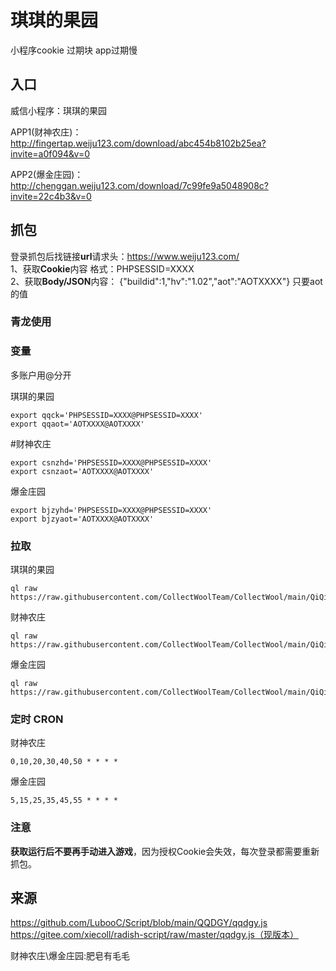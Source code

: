 # 琪琪的果园
小程序cookie 过期块 app过期慢
## 入口
威信小程序：琪琪的果园

APP1(财神农庄)：http://fingertap.weiju123.com/download/abc454b8102b25ea?invite=a0f094&v=0

APP2(爆金庄园)：http://chenggan.weiju123.com/download/7c99fe9a5048908c?invite=22c4b3&v=0

## 抓包
登录抓包后找链接**url**请求头：https://www.weiju123.com/  
1、获取**Cookie**内容 格式：PHPSESSID=XXXX  
2、获取**Body/JSON**内容： {"buildid":1,"hv":"1.02","aot":"AOTXXXX"} 只要aot的值
### 青龙使用 

### 变量
多账户用@分开

琪琪的果园
```
export qqck='PHPSESSID=XXXX@PHPSESSID=XXXX'
export qqaot='AOTXXXX@AOTXXXX'
```
#财神农庄 
```
export csnzhd='PHPSESSID=XXXX@PHPSESSID=XXXX'
export csnzaot='AOTXXXX@AOTXXXX'
```
爆金庄园
```
export bjzyhd='PHPSESSID=XXXX@PHPSESSID=XXXX'
export bjzyaot='AOTXXXX@AOTXXXX'
```

### 拉取
琪琪的果园
```
ql raw https://raw.githubusercontent.com/CollectWoolTeam/CollectWool/main/QiQiDeGuoYuan/qqdgy.js
```
财神农庄  
```
ql raw https://raw.githubusercontent.com/CollectWoolTeam/CollectWool/main/QiQiDeGuoYuan/csnz.js
```
爆金庄园
```
ql raw https://raw.githubusercontent.com/CollectWoolTeam/CollectWool/main/QiQiDeGuoYuan/bjzy.js
```
### 定时 CRON
财神农庄  
```
0,10,20,30,40,50 * * * *
```
爆金庄园
```
5,15,25,35,45,55 * * * *
```
### 注意
**获取运行后不要再手动进入游戏**，因为授权Cookie会失效，每次登录都需要重新抓包。

## 来源
https://github.com/LubooC/Script/blob/main/QQDGY/qqdgy.js
https://gitee.com/xiecoll/radish-script/raw/master/qqdgy.js（现版本）

财神农庄\爆金庄园:肥皂有毛毛
